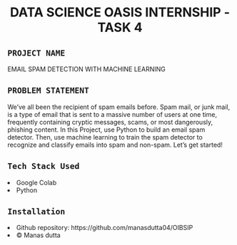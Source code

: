 <h1 align="center">
  <a href="# DATA SCIENCE OASIS INTERNSHIP - TASK 4"></a>
  DATA SCIENCE OASIS INTERNSHIP - TASK 4
</h1>

## `PROJECT NAME`
EMAIL SPAM DETECTION WITH MACHINE LEARNING

## `PROBLEM STATEMENT`
We’ve all been the recipient of spam emails before. Spam mail, or junk mail, is a type of email that is sent to a massive number of users at one time, frequently containing cryptic messages, scams, or most dangerously, phishing content. In this Project, use Python to build an email spam detector. Then, use machine learning to train the spam detector to recognize and classify emails into spam and non-spam. Let’s get started!
## `Tech Stack Used`
<li>Google Colab</li>
<li>Python</li>

## `Installation`
<li>Github repository: https://github.com/manasdutta04/OIBSIP </li>
<li>© Manas dutta</li>
